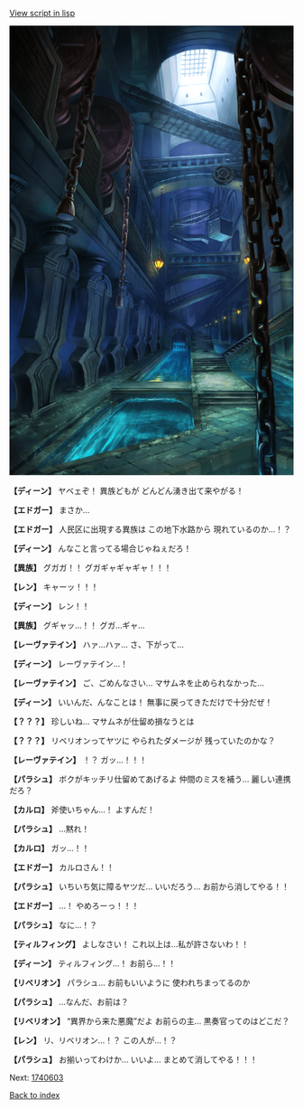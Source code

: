 [View script in lisp](../scripts/1740602.txt)

![underground_waterway.png](../images/backgrounds/underground_waterway.png)

**【ディーン】**
ヤベェぞ！
異族どもが
どんどん湧き出て来やがる！

**【エドガー】**
まさか…

**【エドガー】**
人民区に出現する異族は
この地下水路から
現れているのか…！？

**【ディーン】**
んなこと言ってる場合じゃねぇだろ！

**【異族】**
グガガ！！
グガギャギャギャ！！！

**【レン】**
キャーッ！！！

**【ディーン】**
レン！！

**【異族】**
グギャッ…！！
グガ…ギャ…

**【レーヴァテイン】**
ハァ…ハァ…
さ、下がって…

**【ディーン】**
レーヴァテイン…！

**【レーヴァテイン】**
ご、ごめんなさい…
マサムネを止められなかった…

**【ディーン】**
いいんだ、んなことは！
無事に戻ってきただけで十分だぜ！

**【？？？】**
珍しいね…
マサムネが仕留め損なうとは

**【？？？】**
リベリオンってヤツに
やられたダメージが
残っていたのかな？

**【レーヴァテイン】**
！？
ガッ…！！！

**【パラシュ】**
ボクがキッチリ仕留めてあげるよ
仲間のミスを補う…
麗しい連携だろ？

**【カルロ】**
斧使いちゃん…！
よすんだ！

**【パラシュ】**
…黙れ！

**【カルロ】**
ガッ…！！

**【エドガー】**
カルロさん！！

**【パラシュ】**
いちいち気に障るヤツだ…
いいだろう…
お前から消してやる！！

**【エドガー】**
…！
やめろーっ！！！

**【パラシュ】**
なに…！？

**【ティルフィング】**
よしなさい！
これ以上は…私が許さないわ！！

**【ディーン】**
ティルフィング…！
お前ら…！！

**【リベリオン】**
パラシュ…
お前もいいように
使われちまってるのか

**【パラシュ】**
…なんだ、お前は？

**【リベリオン】**
“異界から来た悪魔”だよ
お前らの主…
黒奏官ってのはどこだ？

**【レン】**
リ、リベリオン…！？
この人が…！？

**【パラシュ】**
お揃いってわけか…
いいよ…
まとめて消してやる！！！

Next: [1740603](1740603.md)

[Back to index](index.md)
